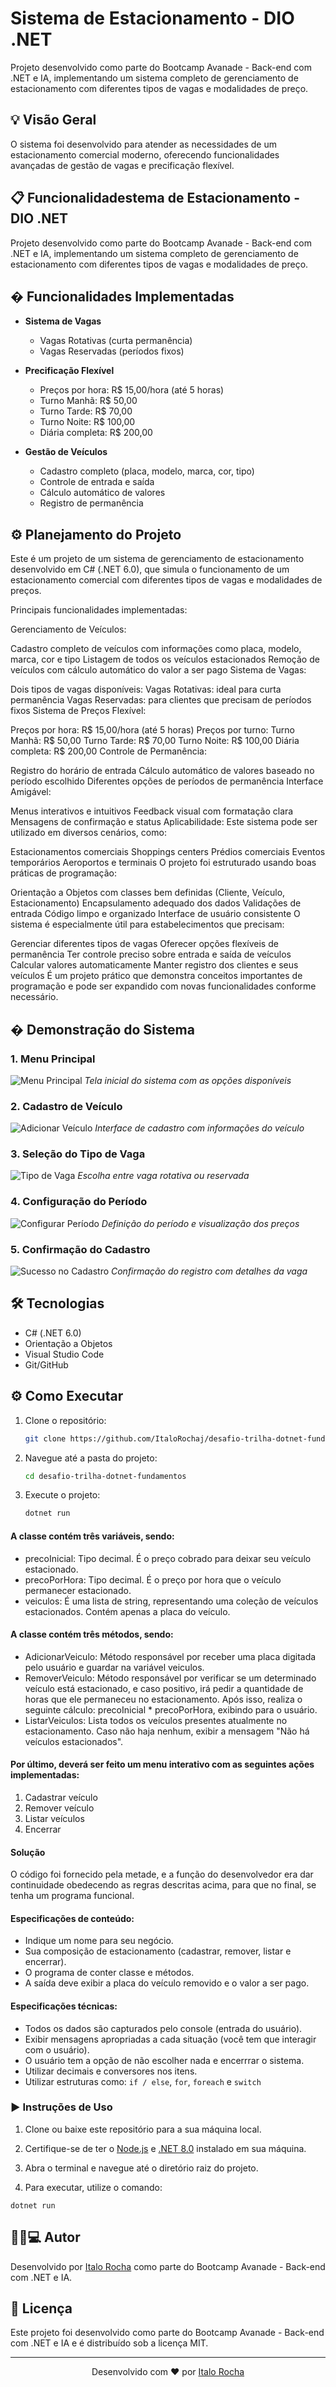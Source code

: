 # Sistema de Estacionamento - DIO .NET

Projeto desenvolvido como parte do Bootcamp Avanade - Back-end com .NET e IA, implementando um sistema completo de gerenciamento de estacionamento com diferentes tipos de vagas e modalidades de preço.

## 💡 Visão Geral

O sistema foi desenvolvido para atender as necessidades de um estacionamento comercial moderno, oferecendo funcionalidades avançadas de gestão de vagas e precificação flexível.

## 📋 Funcionalidadestema de Estacionamento - DIO .NET

Projeto desenvolvido como parte do Bootcamp Avanade - Back-end com .NET e IA, implementando um sistema completo de gerenciamento de estacionamento com diferentes tipos de vagas e modalidades de preço.

## � Funcionalidades Implementadas

- **Sistema de Vagas**
  - Vagas Rotativas (curta permanência)
  - Vagas Reservadas (períodos fixos)

- **Precificação Flexível**
  - Preços por hora: R$ 15,00/hora (até 5 horas)
  - Turno Manhã: R$ 50,00
  - Turno Tarde: R$ 70,00
  - Turno Noite: R$ 100,00
  - Diária completa: R$ 200,00

- **Gestão de Veículos**
  - Cadastro completo (placa, modelo, marca, cor, tipo)
  - Controle de entrada e saída
  - Cálculo automático de valores
  - Registro de permanência
  
## ⚙️ Planejamento do Projeto
Este é um projeto de um sistema de gerenciamento de estacionamento desenvolvido em C# (.NET 6.0), que simula o funcionamento de um estacionamento comercial com diferentes tipos de vagas e modalidades de preços.

Principais funcionalidades implementadas:

Gerenciamento de Veículos:

Cadastro completo de veículos com informações como placa, modelo, marca, cor e tipo
Listagem de todos os veículos estacionados
Remoção de veículos com cálculo automático do valor a ser pago
Sistema de Vagas:

Dois tipos de vagas disponíveis:
Vagas Rotativas: ideal para curta permanência
Vagas Reservadas: para clientes que precisam de períodos fixos
Sistema de Preços Flexível:

Preços por hora: R$ 15,00/hora (até 5 horas)
Preços por turno:
Turno Manhã: R$ 50,00
Turno Tarde: R$ 70,00
Turno Noite: R$ 100,00
Diária completa: R$ 200,00
Controle de Permanência:

Registro do horário de entrada
Cálculo automático de valores baseado no período escolhido
Diferentes opções de períodos de permanência
Interface Amigável:

Menus interativos e intuitivos
Feedback visual com formatação clara
Mensagens de confirmação e status
Aplicabilidade: Este sistema pode ser utilizado em diversos cenários, como:

Estacionamentos comerciais
Shoppings centers
Prédios comerciais
Eventos temporários
Aeroportos e terminais
O projeto foi estruturado usando boas práticas de programação:

Orientação a Objetos com classes bem definidas (Cliente, Veículo, Estacionamento)
Encapsulamento adequado dos dados
Validações de entrada
Código limpo e organizado
Interface de usuário consistente
O sistema é especialmente útil para estabelecimentos que precisam:

Gerenciar diferentes tipos de vagas
Oferecer opções flexíveis de permanência
Ter controle preciso sobre entrada e saída de veículos
Calcular valores automaticamente
Manter registro dos clientes e seus veículos
É um projeto prático que demonstra conceitos importantes de programação e pode ser expandido com novas funcionalidades conforme necessário.
  
## � Demonstração do Sistema

### 1. Menu Principal
![Menu Principal](https://github.com/ItaloRochaj/desafio-trilha-dotnet-fundamentos/blob/v1.0/DesafioFundamentos/images/Assets/termi1.png)
*Tela inicial do sistema com as opções disponíveis*

### 2. Cadastro de Veículo
![Adicionar Veículo](https://github.com/ItaloRochaj/desafio-trilha-dotnet-fundamentos/blob/v1.0/DesafioFundamentos/images/Assets/termi2.png)
*Interface de cadastro com informações do veículo*

### 3. Seleção do Tipo de Vaga
![Tipo de Vaga](https://github.com/ItaloRochaj/desafio-trilha-dotnet-fundamentos/blob/v1.0/DesafioFundamentos/images/Assets/termi3.png)
*Escolha entre vaga rotativa ou reservada*

### 4. Configuração do Período
![Configurar Período](https://github.com/ItaloRochaj/desafio-trilha-dotnet-fundamentos/blob/v1.0/DesafioFundamentos/images/Assets/termi4.png)
*Definição do período e visualização dos preços*

### 5. Confirmação do Cadastro
![Sucesso no Cadastro](https://github.com/ItaloRochaj/desafio-trilha-dotnet-fundamentos/blob/v1.0/DesafioFundamentos/images/Assets/termi5.png)
*Confirmação do registro com detalhes da vaga*

## 🛠️ Tecnologias

- C# (.NET 6.0)
- Orientação a Objetos
- Visual Studio Code
- Git/GitHub
  
## ⚙️ Como Executar

1. Clone o repositório:
   ```bash
   git clone https://github.com/ItaloRochaj/desafio-trilha-dotnet-fundamentos.git
   ```

2. Navegue até a pasta do projeto:
   ```bash
   cd desafio-trilha-dotnet-fundamentos
   ```

3. Execute o projeto:
   ```bash
   dotnet run
   ```


#### A classe contém três variáveis, sendo:

- precoInicial: Tipo decimal. É o preço cobrado para deixar seu veículo estacionado.
- precoPorHora: Tipo decimal. É o preço por hora que o veículo permanecer estacionado.
- veiculos: É uma lista de string, representando uma coleção de veículos estacionados. Contém apenas a placa do veículo.

#### A classe contém três métodos, sendo:

- AdicionarVeiculo: Método responsável por receber uma placa digitada pelo usuário e guardar na variável veiculos.
- RemoverVeiculo: Método responsável por verificar se um determinado veículo está estacionado, e caso positivo, irá pedir a quantidade de horas que ele permaneceu no estacionamento. Após isso, realiza o seguinte cálculo: precoInicial * precoPorHora, exibindo para o usuário.
- ListarVeiculos: Lista todos os veículos presentes atualmente no estacionamento. Caso não haja nenhum, exibir a mensagem "Não há veículos estacionados".

#### Por último, deverá ser feito um menu interativo com as seguintes ações implementadas:
1. Cadastrar veículo
2. Remover veículo
3. Listar veículos
4. Encerrar

#### Solução
O código foi fornecido pela metade, e a função do desenvolvedor era dar continuidade obedecendo as regras descritas acima, para que no final, se tenha um programa funcional.

#### Especificações de conteúdo:
- Indique um nome para seu negócio.
- Sua composição de estacionamento (cadastrar, remover, listar e encerrar).
- O programa de conter classe e métodos.
- A saída deve exibir a placa do veículo removido e o valor a ser pago.

#### Especificações técnicas:
- Todos os dados são capturados pelo console (entrada do usuário).
- Exibir mensagens apropriadas a cada situação (você tem que interagir com o usuário).
- O usuário tem a opção de não escolher nada e encerrrar o sistema.
- Utilizar decimais e conversores nos itens.
- Utilizar estruturas como: `if / else`, `for`, `foreach` e `switch`

### ▶️ Instruções de Uso

1. Clone ou baixe este repositório para a sua máquina local.

2. Certifique-se de ter o [Node.js](https://nodejs.org/en/download/current) e [.NET 8.0](https://dotnet.microsoft.com/pt-br/download) instalado em sua máquina.

3. Abra o terminal e navegue até o diretório raiz do projeto.

4. Para executar, utilize o comando:
```
dotnet run
```

## �🏻‍💻 Autor

Desenvolvido por [Italo Rocha](https://github.com/ItaloRochaj) como parte do Bootcamp Avanade - Back-end com .NET e IA.

## 📄 Licença

Este projeto foi desenvolvido como parte do Bootcamp Avanade - Back-end com .NET e IA e é distribuído sob a licença MIT.

---
<div align="center">Desenvolvido com ❤️ por <a href="https://github.com/ItaloRochaj">Italo Rocha</a></div>
